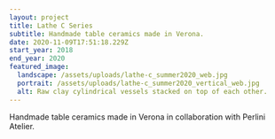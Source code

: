 ```yaml
---
layout: project
title: Lathe C Series
subtitle: Handmade table ceramics made in Verona.
date: 2020-11-09T17:51:18.229Z
start_year: 2018
end_year: 2020
featured_image:
  landscape: /assets/uploads/lathe-c_summer2020_web.jpg
  portrait: /assets/uploads/lathe-c_summer2020_vertical_web.jpg
  alt: Raw clay cylindrical vessels stacked on top of each other.
---
```

Handmade table ceramics made in Verona in collaboration with Perlini Atelier.